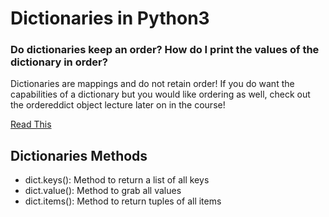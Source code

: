 # Dictionaries in Python3
### Do dictionaries keep an order? How do I print the values of the dictionary in order?

Dictionaries are mappings and do not retain order! If you do want the capabilities of a dictionary but you would like ordering as well, check out the ordereddict object lecture later on in the course!

[Read This](https://github.com/Pierian-Data/Complete-Python-3-Bootcamp/blob/master/00-Python%20Object%20and%20Data%20Structure%20Basics/05-Dictionaries.ipynb)

## Dictionaries Methods

* dict.keys(): Method to return a list of all keys 
* dict.value(): Method to grab all values
* dict.items(): Method to return tuples of all items